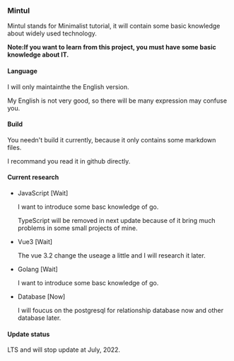 ### Mintul

Mintul stands for Minimalist tutorial, it will contain some basic knowledge about widely used technology.

**Note:If you want to learn from this project, you must have some basic knowledge about IT.**

#### Language

I will only maintainthe the English version.

My English is not very good, so there will be many expression may confuse you.

#### Build

You needn't build it currently, because it only contains some markdown files.

I recommand you read it in github directly.

#### Current research

* JavaScript [Wait]

  I want to introduce some basc knowledge of go.

  TypeScript will be removed in next update because of it bring much problems in some small projects of mine.

* Vue3 [Wait]

  The vue 3.2 change the useage a little and I will research it later.

* Golang [Wait]

  I want to introduce some basc knowledge of go.

* Database [Now]

  I will foucus on the postgresql for relationship database now and other database later.

#### Update status

LTS and will stop update at July, 2022.
